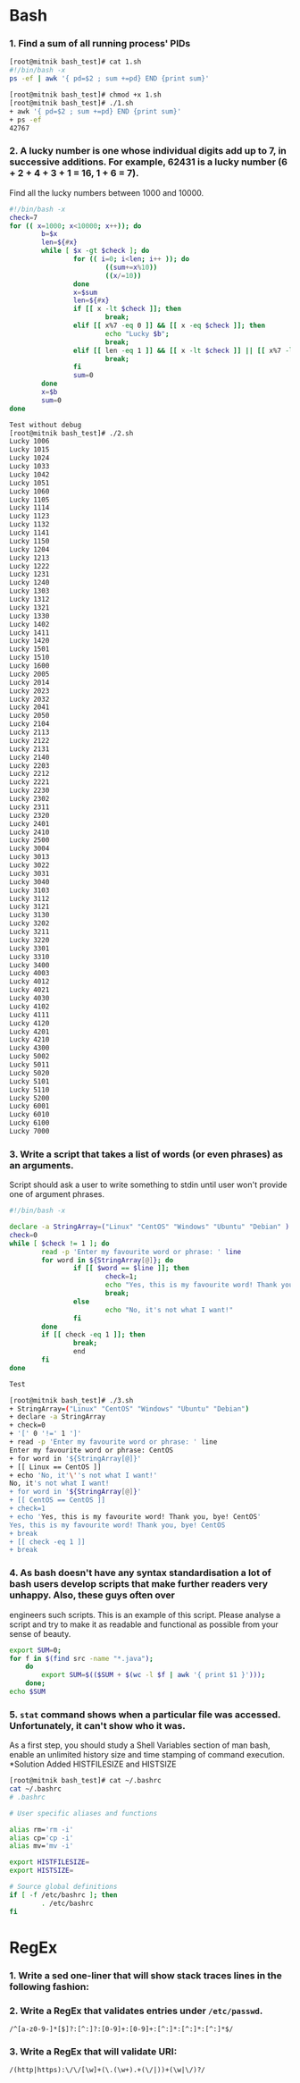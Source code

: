 # Bash
### 1. Find a sum of all running process' PIDs
```bash
[root@mitnik bash_test]# cat 1.sh
#!/bin/bash -x
ps -ef | awk '{ pd=$2 ; sum +=pd} END {print sum}'

[root@mitnik bash_test]# chmod +x 1.sh
[root@mitnik bash_test]# ./1.sh
+ awk '{ pd=$2 ; sum +=pd} END {print sum}'
+ ps -ef
42767

```
### 2. A lucky number is one whose individual digits add up to 7, in successive additions. For example, 62431 is a lucky number (6 + 2 + 4 + 3 + 1 = 16, 1 + 6 = 7). 
Find all the lucky numbers between 1000 and 10000.

```bash
#!/bin/bash -x
check=7
for (( x=1000; x<10000; x++)); do
        b=$x
        len=${#x}
        while [ $x -gt $check ]; do
                for (( i=0; i<len; i++ )); do
                        ((sum+=x%10))
                        ((x/=10))
                done
                x=$sum
                len=${#x}
                if [[ x -lt $check ]]; then
                        break;
                elif [[ x%7 -eq 0 ]] && [[ x -eq $check ]]; then
                        echo "Lucky $b";
                        break;
                elif [[ len -eq 1 ]] && [[ x -lt $check ]] || [[ x%7 -lt $check  ]]; then
                        break;
                fi
                sum=0
        done
        x=$b
        sum=0
done
```
```bash
Test without debug
[root@mitnik bash_test]# ./2.sh
Lucky 1006
Lucky 1015
Lucky 1024
Lucky 1033
Lucky 1042
Lucky 1051
Lucky 1060
Lucky 1105
Lucky 1114
Lucky 1123
Lucky 1132
Lucky 1141
Lucky 1150
Lucky 1204
Lucky 1213
Lucky 1222
Lucky 1231
Lucky 1240
Lucky 1303
Lucky 1312
Lucky 1321
Lucky 1330
Lucky 1402
Lucky 1411
Lucky 1420
Lucky 1501
Lucky 1510
Lucky 1600
Lucky 2005
Lucky 2014
Lucky 2023
Lucky 2032
Lucky 2041
Lucky 2050
Lucky 2104
Lucky 2113
Lucky 2122
Lucky 2131
Lucky 2140
Lucky 2203
Lucky 2212
Lucky 2221
Lucky 2230
Lucky 2302
Lucky 2311
Lucky 2320
Lucky 2401
Lucky 2410
Lucky 2500
Lucky 3004
Lucky 3013
Lucky 3022
Lucky 3031
Lucky 3040
Lucky 3103
Lucky 3112
Lucky 3121
Lucky 3130
Lucky 3202
Lucky 3211
Lucky 3220
Lucky 3301
Lucky 3310
Lucky 3400
Lucky 4003
Lucky 4012
Lucky 4021
Lucky 4030
Lucky 4102
Lucky 4111
Lucky 4120
Lucky 4201
Lucky 4210
Lucky 4300
Lucky 5002
Lucky 5011
Lucky 5020
Lucky 5101
Lucky 5110
Lucky 5200
Lucky 6001
Lucky 6010
Lucky 6100
Lucky 7000

```
### 3.  Write a script that takes a list of words (or even phrases) as an arguments. 
Script should ask a user to write something to stdin until user won't provide one of argument phrases.
```bash 
#!/bin/bash -x

declare -a StringArray=("Linux" "CentOS" "Windows" "Ubuntu" "Debian" )
check=0
while [ $check != 1 ]; do
        read -p 'Enter my favourite word or phrase: ' line
        for word in ${StringArray[@]}; do
                if [[ $word == $line ]]; then
                        check=1;
                        echo "Yes, this is my favourite word! Thank you, bye! $word";
                        break;
                else
                        echo "No, it's not what I want!"
                fi
        done
        if [[ check -eq 1 ]]; then
                break;
                end
        fi
done
```
```bash
Test

[root@mitnik bash_test]# ./3.sh
+ StringArray=("Linux" "CentOS" "Windows" "Ubuntu" "Debian")
+ declare -a StringArray
+ check=0
+ '[' 0 '!=' 1 ']'
+ read -p 'Enter my favourite word or phrase: ' line
Enter my favourite word or phrase: CentOS
+ for word in '${StringArray[@]}'
+ [[ Linux == CentOS ]]
+ echo 'No, it'\''s not what I want!'
No, it's not what I want!
+ for word in '${StringArray[@]}'
+ [[ CentOS == CentOS ]]
+ check=1
+ echo 'Yes, this is my favourite word! Thank you, bye! CentOS'
Yes, this is my favourite word! Thank you, bye! CentOS
+ break
+ [[ check -eq 1 ]]
+ break
```
### 4. As bash doesn't have any syntax standardisation a lot of bash users develop scripts that make further readers very unhappy. Also, these guys often over 
engineers such scripts. This is an example of this script. Please analyse a script and try to make it as readable and functional as possible from your sense of beauty.
```bash
export SUM=0;
for f in $(find src -name "*.java");
    do 
        export SUM=$(($SUM + $(wc -l $f | awk '{ print $1 }')));    
    done; 
echo $SUM
```
### 5. `stat` command shows when a particular file was accessed. Unfortunately, it can't show who it was. 
As a first step, you should study a Shell Variables section of man bash, enable an unlimited history size and time stamping of command execution.
*Solution
Added HISTFILESIZE and HISTSIZE
```bash
[root@mitnik bash_test]# cat ~/.bashrc
cat ~/.bashrc
# .bashrc

# User specific aliases and functions

alias rm='rm -i'
alias cp='cp -i'
alias mv='mv -i'

export HISTFILESIZE=
export HISTSIZE=

# Source global definitions
if [ -f /etc/bashrc ]; then
        . /etc/bashrc
fi
```
# RegEx
### 1. Write a sed one-liner that will show stack traces lines in the following fashion:

### 2. Write a RegEx that validates entries under `/etc/passwd`.
```regex
/^[a-z0-9-]*[$]?:[^:]?:[0-9]+:[0-9]+:[^:]*:[^:]*:[^:]*$/
```

### 3. Write a RegEx that will validate URI:
```regex
/(http|https):\/\/[\w]+(\.(\w+).+(\/|))+(\w|\/)?/
```

